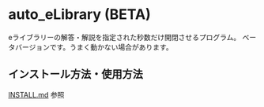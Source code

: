 # auto_eLibrary (BETA)
eライブラリーの解答・解説を指定された秒数だけ開閉させるプログラム。
ベータバージョンです。うまく動かない場合があります。


## インストール方法・使用方法
[INSTALL.md](INSTALL.md) 参照

